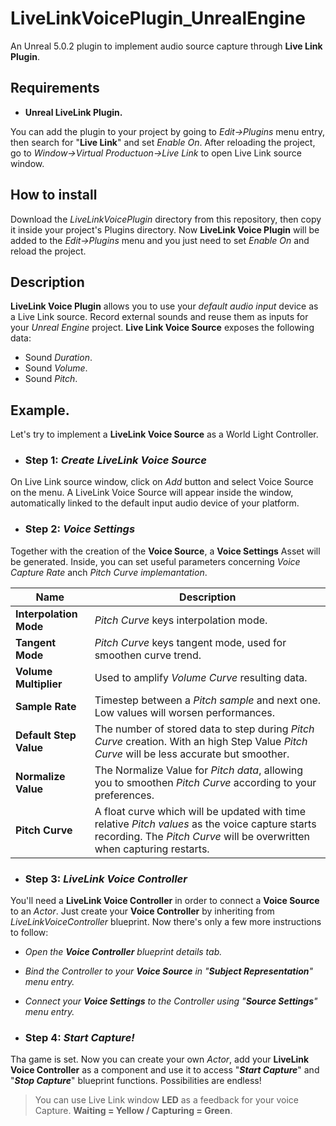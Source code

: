 # LiveLinkVoicePlugin_UnrealEngine
An Unreal 5.0.2 plugin to implement audio source capture through **Live Link Plugin**.

## Requirements 
* **Unreal LiveLink Plugin.** 

You can add the plugin to your project by going to *Edit->Plugins* menu entry, then search for "**Live Link**" and set *Enable On*. After reloading the project, go to *Window->Virtual Productuon->Live Link* to open Live Link source window.

## How to install

Download the *LiveLinkVoicePlugin* directory from this repository, then copy it inside your project's Plugins directory. Now **LiveLink Voice Plugin** will be added to the *Edit->Plugins* menu and you just need to set *Enable On* and reload the project.

## Description

**LiveLink Voice Plugin** allows you to use your *default audio input* device as a Live Link source. Record external sounds and reuse them as inputs for your *Unreal Engine* project. 
**Live Link Voice Source** exposes the following data:

* Sound *Duration*.
* Sound *Volume*.
* Sound *Pitch*.

## Example.

Let's try to implement a **LiveLink Voice Source** as a World Light Controller.

* ### Step 1: *Create LiveLink Voice Source*

On Live Link source window, click on *Add* button and select Voice Source on the menu. A LiveLink Voice Source will appear inside the window, automatically linked to the default input audio device of your platform.

* ### Step 2: *Voice Settings*

Together with the creation of the **Voice Source**, a **Voice Settings** Asset will be generated. Inside, you can set useful parameters concerning *Voice Capture Rate* anch *Pitch Curve implemantation*. 

| Name | Description|
|------|------------|
| **Interpolation Mode** | *Pitch Curve* keys interpolation mode. |
| **Tangent Mode** | *Pitch Curve* keys tangent mode, used for smoothen curve trend. |
| **Volume Multiplier** | Used to amplify *Volume Curve* resulting data. |
| **Sample Rate** | Timestep between a *Pitch sample* and next one. Low values will worsen performances. |
| **Default Step Value** | The number of stored data to step during *Pitch Curve* creation. With an high Step Value *Pitch Curve* will be less accurate but smoother.  |
| **Normalize Value** | The Normalize Value for *Pitch data*, allowing you to smoothen *Pitch Curve* according to your preferences. |
| **Pitch Curve** | A float curve which will be updated with time relative *Pitch values* as the voice capture starts recording. The *Pitch Curve* will be overwritten when capturing restarts. |

* ### Step 3: *LiveLink Voice Controller*

You'll need a **LiveLink Voice Controller** in order to connect a **Voice Source** to an *Actor*. Just create your **Voice Controller** by inheriting from *LiveLinkVoiceController* blueprint. Now there's only a few more instructions to follow:

* *Open the **Voice Controller** blueprint details tab.* 
* *Bind the Controller to your **Voice Source** in "**Subject Representation**" menu entry.*
* *Connect your **Voice Settings** to the Controller using "**Source Settings**" menu entry.*

* ### Step 4: *Start Capture!*

Tha game is set. Now you can create your own *Actor*, add your **LiveLink Voice Controller** as a component and use it to access "***Start Capture***" and "***Stop Capture***" blueprint functions. Possibilities are endless!

> You can use Live Link window **LED** as a feedback for your voice Capture. **Waiting = Yellow / Capturing = Green**.


